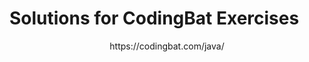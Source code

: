 
  <b><h1>Solutions for CodingBat Exercises</b></h1>
<p align="center">https://codingbat.com/java/</p>
